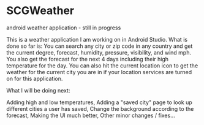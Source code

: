 # SCGWeather
android weather application - still in progress

This is a weather application I am working on in Android Studio. What is done so far is:
You can search any city or zip code in any country and get the current degree, forecast, humidity, pressure, visibility, and wind mph.
You also get the forecast for the next 4 days including their high temperature for the day.
You can also hit the current location icon to get the weather for the current city you are in if your location services are turned on for 
this application.

What I will be doing next:

Adding high and low temperatures,
Adding a "saved city" page to look up different cities a user has saved,
Change the background according to the forecast,
Making the UI much better,
Other minor changes / fixes...
